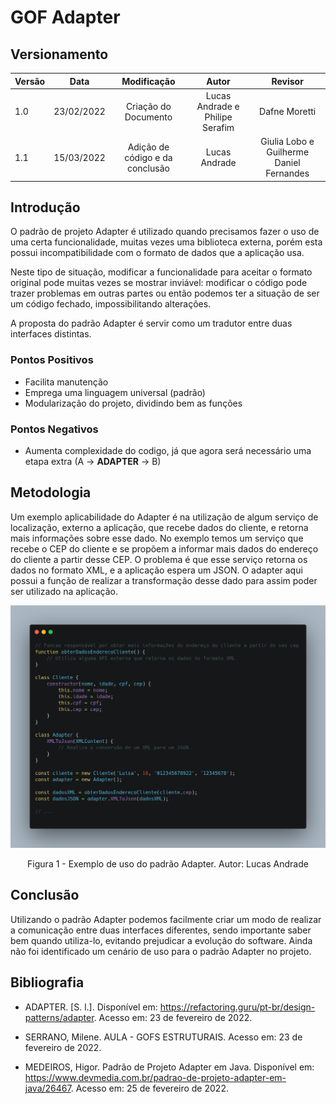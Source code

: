 # GOF Adapter

## Versionamento

| Versão | Data       | Modificação          | Autor                        |Revisor|
| ------ | :--------: | :------------------: | :--------------------------: | :---: |
| 1.0    | 23/02/2022 | Criação do Documento | Lucas Andrade e Philipe Serafim | Dafne Moretti |
| 1.1    | 15/03/2022 | Adição de código e da conclusão | Lucas Andrade | Giulia Lobo e Guilherme Daniel Fernandes |

## Introdução

O padrão de projeto Adapter é utilizado quando precisamos fazer o uso de uma certa funcionalidade, muitas vezes uma biblioteca externa, porém esta possui incompatibilidade com o formato de dados que a aplicação usa.

Neste tipo de situação, modificar a funcionalidade para aceitar o formato original pode muitas vezes se mostrar inviável: modificar o código pode trazer problemas em outras partes ou então podemos ter a situação de ser um código fechado, impossibilitando alterações.

A proposta do padrão Adapter é servir como um tradutor entre duas interfaces distintas.

### Pontos Positivos

- Facilita manutenção
- Emprega uma linguagem universal (padrão)
- Modularização do projeto, dividindo bem as funções

### Pontos Negativos

- Aumenta complexidade do codigo, já que agora será necessário uma etapa extra (A -> **ADAPTER** -> B)

## Metodologia

Um exemplo aplicabilidade do Adapter é na utilização de algum serviço de localização, externo a aplicação, que recebe dados do cliente, e retorna mais informações sobre esse dado. No exemplo temos um serviço que recebe o CEP do cliente e se propõem a informar mais dados do endereço do cliente a partir desse CEP. O problema é que esse serviço retorna os dados no formato XML, e a aplicação espera um JSON. O adapter aqui possui a função de realizar a transformação desse dado para assim poder ser utilizado na aplicação.

![Adapter Exemplo](../../assets/images/gof-adapter-example.png)
<figcaption style="text-align: center">Figura 1 - Exemplo de uso do padrão Adapter. Autor: Lucas Andrade</figcaption>

## Conclusão

Utilizando o padrão Adapter podemos facilmente criar um modo de realizar a comunicação entre duas interfaces diferentes, sendo importante saber bem quando utiliza-lo, evitando prejudicar a evolução do software. Ainda não foi identificado um cenário de uso para o padrão Adapter no projeto.

## Bibliografia

- ADAPTER. [S. l.]. Disponível em: <https://refactoring.guru/pt-br/design-patterns/adapter>. Acesso em: 23 de fevereiro de 2022.

- SERRANO, Milene. AULA - GOFS ESTRUTURAIS. Acesso em: 23 de fevereiro de 2022.

- MEDEIROS, Higor. Padrão de Projeto Adapter em Java. Disponível em: <https://www.devmedia.com.br/padrao-de-projeto-adapter-em-java/26467>. Acesso em: 25 de fevereiro de 2022.

